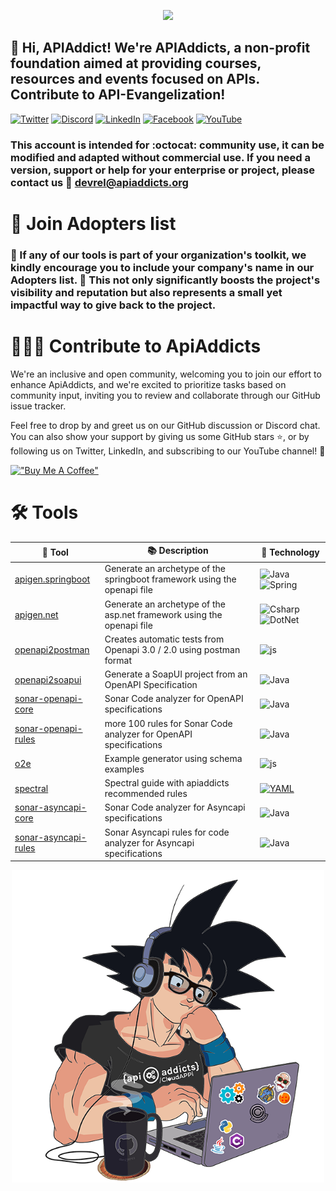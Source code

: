 <p align="center">
	<a href="https://apiaddicts.org/">
	  <img src="https://apiaddicts-web.s3.eu-west-1.amazonaws.com/wp-content/uploads/2022/03/17155736/cropped-APIAddicts-logotipo_rojo-2048x523.png" width = '700'>
	</a>
</p>

## 🖖 Hi, APIAddict! We're APIAddicts, a non-profit foundation aimed at providing courses, resources and events focused on APIs. Contribute to API-Evangelization!

[![Twitter](https://img.shields.io/badge/Twitter-%23000000.svg?style=for-the-badge&logo=x&logoColor=white)](https://twitter.com/APIAddicts) 
[![Discord](https://img.shields.io/badge/Discord-%235865F2.svg?style=for-the-badge&logo=discord&logoColor=white)](https://discord.gg/ZdbGqMBYy8)
[![LinkedIn](https://img.shields.io/badge/linkedin-%230077B5.svg?style=for-the-badge&logo=linkedin&logoColor=white)](https://www.linkedin.com/company/apiaddicts/)
[![Facebook](https://img.shields.io/badge/Facebook-%231877F2.svg?style=for-the-badge&logo=Facebook&logoColor=white)](https://www.facebook.com/apiaddicts)
[![YouTube](https://img.shields.io/badge/YouTube-%23FF0000.svg?style=for-the-badge&logo=YouTube&logoColor=white)](https://www.youtube.com/@APIAddictslmaoo)

### This account is intended for :octocat: **community** use, it can be modified and adapted without commercial use. If you need a version, support or help for your **enterprise** or project, please contact us 📧 devrel@apiaddicts.org

# 🙌 Join Adopters list 
### 📢 If any of our tools is part of your organization's toolkit, we kindly encourage you to include your company's name in our Adopters list. 🙏 This not only significantly boosts the project's visibility and reputation but also represents a small yet impactful way to give back to the project.

# 👩🏽‍💻  Contribute to ApiAddicts 

We're an inclusive and open community, welcoming you to join our effort to enhance ApiAddicts, and we're excited to prioritize tasks based on community input, inviting you to review and collaborate through our GitHub issue tracker.

Feel free to drop by and greet us on our GitHub discussion or Discord chat. You can also show your support by giving us some GitHub stars ⭐️, or by following us on Twitter, LinkedIn, and subscribing to our YouTube channel! 🚀

[!["Buy Me A Coffee"](https://www.buymeacoffee.com/assets/img/custom_images/orange_img.png)](https://www.buymeacoffee.com/apiaddicts)

# 🛠️ Tools

   | 🎁 Tool  | 📚 Description | 🤖 Technology |
|---|---|---|
| [apigen.springboot](https://github.com/apiaddicts/apigen.springboot/)  | Generate an archetype of the springboot framework using the openapi file | ![Java](https://img.shields.io/badge/java-437291.svg?style=flat&logo=openjdk&logoColor=white) ![Spring](https://img.shields.io/badge/spring-%236DB33F.svg?style=flat&logo=spring&logoColor=white) |
| [apigen.net](https://github.com/apiaddicts/apigen.net/)  | Generate an archetype of the asp.net framework using the openapi file | ![Csharp](https://img.shields.io/badge/csharp-239120.svg?style=flat&logo=csharp&logoColor=white) ![DotNet](https://img.shields.io/badge/asp.net-512BD4.svg?style=flat&logo=.net&logoColor=white)  |
| [openapi2postman](https://github.com/apiaddicts/openapi2postman)  | Creates automatic tests from Openapi 3.0 / 2.0 using postman format | ![js](https://img.shields.io/badge/javascript-F7DF1E.svg?style=flat&logo=javascript&logoColor=white) |
| [openapi2soapui](https://github.com/apiaddicts/openapi2soapui)  | Generate a SoapUI project from an OpenAPI Specification | ![Java](https://img.shields.io/badge/java-437291.svg?style=flat&logo=openjdk&logoColor=white) |
| [sonar-openapi-core](https://github.com/apiaddicts/sonar-openapi)  | Sonar Code analyzer for OpenAPI specifications | ![Java](https://img.shields.io/badge/java-437291.svg?style=flat&logo=openjdk&logoColor=white) |
| [sonar-openapi-rules](https://github.com/apiaddicts/sonaropenapi-rules)  | more 100 rules for Sonar Code analyzer for OpenAPI specifications | ![Java](https://img.shields.io/badge/java-437291.svg?style=flat&logo=openjdk&logoColor=white) |
| [o2e](https://github.com/apiaddicts/openapi-example-aggregator)  | Example generator using schema examples | ![js](https://img.shields.io/badge/javascript-F7DF1E.svg?style=flat&logo=javascript&logoColor=white) |
| [spectral](https://github.com/apiaddicts/apiaddicts-style-guide-spectral)  | Spectral guide with apiaddicts recommended rules | [![YAML](https://img.shields.io/badge/YAML-CB171E?logo=yaml&logoColor=fff)](#) |
| [sonar-asyncapi-core](https://github.com/apiaddicts/sonar-asyncapi)  | Sonar Code analyzer for Asyncapi specifications  | ![Java](https://img.shields.io/badge/java-437291.svg?style=flat&logo=openjdk&logoColor=white) |
| [sonar-asyncapi-rules](https://github.com/apiaddicts/sonarasyncapi-rules)  | Sonar Asyncapi rules for code analyzer for Asyncapi specifications  | ![Java](https://img.shields.io/badge/java-437291.svg?style=flat&logo=openjdk&logoColor=white) |





<p align="center">
	<a href="https://apiaddicts.org/">
	  <img src="https://github.com/danijerez/danijerez/raw/main/imgs/goku_dev.png" width = '500'>
	</a>
</p>
